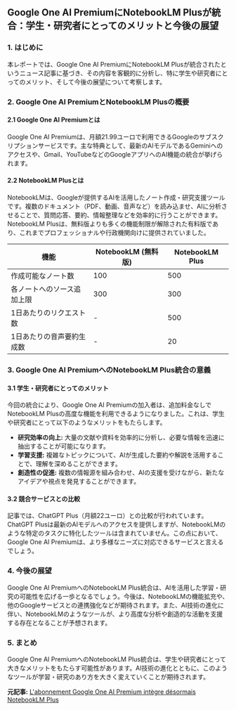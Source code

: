 ## Google One AI PremiumにNotebookLM Plusが統合：学生・研究者にとってのメリットと今後の展望

### 1. はじめに

本レポートでは、Google One AI PremiumにNotebookLM Plusが統合されたというニュース記事に基づき、その内容を客観的に分析し、特に学生や研究者にとってのメリット、そして今後の展望について考察します。

### 2. Google One AI PremiumとNotebookLM Plusの概要

#### 2.1 Google One AI Premiumとは

Google One AI Premiumは、月額21.99ユーロで利用できるGoogleのサブスクリプションサービスです。主な特典として、最新のAIモデルであるGeminiへのアクセスや、Gmail、YouTubeなどのGoogleアプリへのAI機能の統合が挙げられます。

#### 2.2 NotebookLM Plusとは

NotebookLMは、Googleが提供するAIを活用したノート作成・研究支援ツールです。複数のドキュメント（PDF、動画、音声など）を読み込ませ、AIに分析させることで、質問応答、要約、情報整理などを効率的に行うことができます。NotebookLM Plusは、無料版よりも多くの機能制限が解除された有料版であり、これまでプロフェッショナルや行政機関向けに提供されていました。

| 機能 | NotebookLM (無料版) | NotebookLM Plus |
| ---------------- | ------------------- | --------------- |
| 作成可能なノート数 | 100 | 500 |
| 各ノートへのソース追加上限 | 300 | 300 |
| 1日あたりのリクエスト数 | - | 500 |
| 1日あたりの音声要約生成数 | - | 20 |

### 3. Google One AI PremiumへのNotebookLM Plus統合の意義

#### 3.1 学生・研究者にとってのメリット

今回の統合により、Google One AI Premiumの加入者は、追加料金なしでNotebookLM Plusの高度な機能を利用できるようになりました。これは、学生や研究者にとって以下のようなメリットをもたらします。

* **研究効率の向上:** 大量の文献や資料を効率的に分析し、必要な情報を迅速に抽出することが可能になります。
* **学習支援:** 複雑なトピックについて、AIが生成した要約や解説を活用することで、理解を深めることができます。
* **創造性の促進:** 複数の情報源を組み合わせ、AIの支援を受けながら、新たなアイデアや視点を発見することができます。

#### 3.2 競合サービスとの比較

記事では、ChatGPT Plus（月額22ユーロ）との比較が行われています。ChatGPT Plusは最新のAIモデルへのアクセスを提供しますが、NotebookLMのような特定のタスクに特化したツールは含まれていません。この点において、Google One AI Premiumは、より多様なニーズに対応できるサービスと言えるでしょう。

### 4. 今後の展望

Google One AI PremiumへのNotebookLM Plus統合は、AIを活用した学習・研究の可能性を広げる一歩となるでしょう。今後は、NotebookLMの機能拡充や、他のGoogleサービスとの連携強化などが期待されます。また、AI技術の進化に伴い、NotebookLMのようなツールが、より高度な分析や創造的な活動を支援する存在となることが予想されます。

### 5. まとめ

Google One AI PremiumへのNotebookLM Plus統合は、学生や研究者にとって大きなメリットをもたらす可能性があります。AI技術の進化とともに、このようなツールが学習・研究のあり方を大きく変えていくことが期待されます。


**元記事:** [L'abonnement Google One AI Premium intègre désormais NotebookLM Plus](https://leclaireur.fnac.com/article/573268-labonnement-google-one-ai-premium-integre-desormais-notebooklm-plus/)